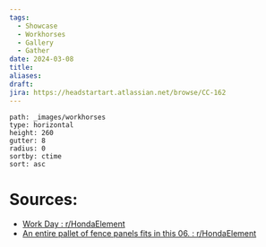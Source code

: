 ```yaml
---
tags:
  - Showcase
  - Workhorses
  - Gallery
  - Gather
date: 2024-03-08
title: 
aliases: 
draft: 
jira: https://headstartart.atlassian.net/browse/CC-162
---
```

```img-gallery
path: _images/workhorses
type: horizontal
height: 260
gutter: 8
radius: 0
sortby: ctime
sort: asc
```


# Sources:
- [Work Day : r/HondaElement](https://www.reddit.com/r/HondaElement/comments/187c61y/work_day/?embed_host_url=https%3A%2F%2Frebed.redditmedia.com%2Fembed)
- [An entire pallet of fence panels fits in this 06. : r/HondaElement](https://www.reddit.com/r/HondaElement/comments/18qkpym/an_entire_pallet_of_fence_panels_fits_in_this_06/)
